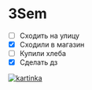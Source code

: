 # 3Sem

* [ ] Сходить на улицу
* [x] Сходили в магазин 
* [ ] Купили хлеба
* [x] Сделать дз

[![kartinka](https://img.freepik.com/free-photo/blue-sky-with-clouds_1127-282.jpg)](https://www.youtube.com/watch?v=EqEMunm4zmA)

